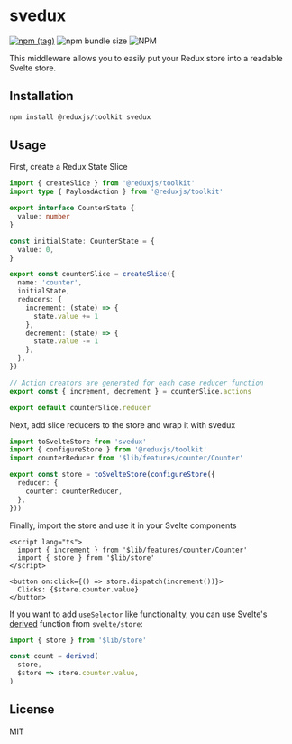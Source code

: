 # svedux

[![npm (tag)](https://img.shields.io/npm/v/svedux?style=flat&colorA=000000&colorB=000000)](https://www.npmjs.com/package/svedux) ![npm bundle size](https://img.shields.io/bundlephobia/minzip/svedux?style=flat&colorA=000000&colorB=000000) ![NPM](https://img.shields.io/npm/l/svedux?style=flat&colorA=000000&colorB=000000)

This middleware allows you to easily put your Redux store into a readable Svelte store.

## Installation

```sh
npm install @reduxjs/toolkit svedux
```

## Usage

First, create a Redux State Slice

```ts
import { createSlice } from '@reduxjs/toolkit'
import type { PayloadAction } from '@reduxjs/toolkit'

export interface CounterState {
  value: number
}

const initialState: CounterState = {
  value: 0,
}

export const counterSlice = createSlice({
  name: 'counter',
  initialState,
  reducers: {
    increment: (state) => {
      state.value += 1
    },
    decrement: (state) => {
      state.value -= 1
    },
  },
})

// Action creators are generated for each case reducer function
export const { increment, decrement } = counterSlice.actions

export default counterSlice.reducer
```

Next, add slice reducers to the store and wrap it with svedux

```ts
import toSvelteStore from 'svedux'
import { configureStore } from '@reduxjs/toolkit'
import counterReducer from '$lib/features/counter/Counter'

export const store = toSvelteStore(configureStore({
  reducer: {
    counter: counterReducer,
  },
}))
```

Finally, import the store and use it in your Svelte components

```svelte
<script lang="ts">
  import { increment } from '$lib/features/counter/Counter'
  import { store } from '$lib/store'
</script>

<button on:click={() => store.dispatch(increment())}>
  Clicks: {$store.counter.value}
</button>
```

If you want to add `useSelector` like functionality, you can use Svelte's [derived](https://svelte.dev/tutorial/derived-stores) function from `svelte/store`:

```ts
import { store } from '$lib/store'

const count = derived(
  store,
  $store => store.counter.value,
)
```

## License

MIT
